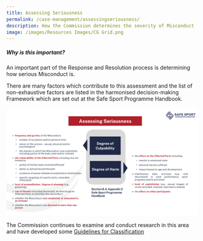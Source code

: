 ```yaml
---
title: Assessing Seriousness
permalink: /case-management/assessingseriousness/
description: How the Commission determines the severity of Misconduct
image: /images/Resources Images/CG Grid.png
---
```

##### **Why is this important?**

An important part of the Response and Resolution process is determining how serious Misconduct is. 

There are many factors which contribute to this assessment and the list of non-exhaustive factors are listed in the harmonised decision-making Framework which are set out at the Safe Sport Programme Handbook.

![](/images/assessmentofseriousness.png)


The Commission continues to examine and conduct research in this area and have developed some  [Guidelines for Classification](https://www.safesport.sg/resources/projects/classification/)